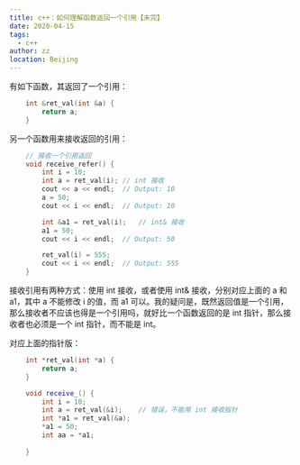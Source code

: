 ```yaml
---
title: c++：如何理解函数返回一个引用【未完】
date: 2020-04-15
tags: 
  - c++
author: zz
location: Beijing   
---
```


有如下函数，其返回了一个引用：

```cpp
    int &ret_val(int &a) {
        return a;
    }
```

另一个函数用来接收返回的引用：

```cpp
    // 接收一个引用返回
    void receive_refer() {
        int i = 10;
        int a = ret_val(i); // int 接收
        cout << a << endl;  // Output: 10
        a = 50;
        cout << i << endl;  // Output: 10

        int &a1 = ret_val(i);   // int& 接收
        a1 = 50;
        cout << i << endl;  // Output: 50

        ret_val(i) = 555;
        cout << i << endl;  // Output: 555
    }
```
接收引用有两种方式：使用 int 接收，或者使用 int& 接收，分别对应上面的 a 和 a1，其中 a 不能修改 i 的值，而 a1 可以。我的疑问是，既然返回值是一个引用，那么接收者不应该也得是一个引用吗，就好比一个函数返回的是 int 指针，那么接收者也必须是一个 int 指针，而不能是 int。

对应上面的指针版：

```cpp
    int *ret_val(int *a) {
        return a;
    }

    void receive_() {
        int i = 10;
        int a = ret_val(&i);    // 错误，不能用 int 接收指针
        int *a1 = ret_val(&a);
        *a1 = 50;
        int aa = *a1;
        
    }
```